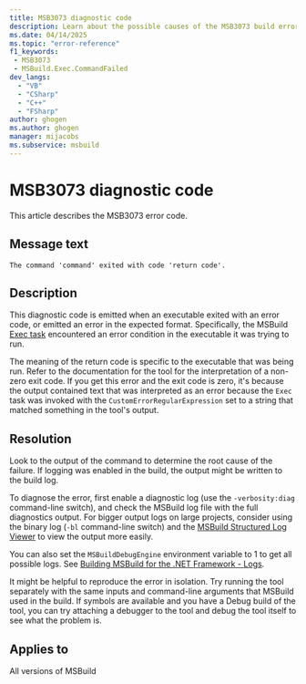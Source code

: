 ```yaml
---
title: MSB3073 diagnostic code
description: Learn about the possible causes of the MSB3073 build error and get troubleshooting tips.
ms.date: 04/14/2025
ms.topic: "error-reference"
f1_keywords:
 - MSB3073
 - MSBuild.Exec.CommandFailed
dev_langs:
  - "VB"
  - "CSharp"
  - "C++"
  - "FSharp"
author: ghogen
ms.author: ghogen
manager: mijacobs
ms.subservice: msbuild
---
```

# MSB3073 diagnostic code

<!-- :::ErrorDefinitionDescription::: -->
<!-- :::editable-content name="introDescription"::: -->
This article describes the MSB3073 error code.
<!-- :::editable-content-end::: -->

## Message text

`The command 'command' exited with code 'return code'.`

## Description

This diagnostic code is emitted when an executable exited with an error code, or emitted an error in the expected format. Specifically, the MSBuild [Exec task](../exec-task.md) encountered an error condition in the executable it was trying to run.

The meaning of the return code is specific to the executable that was being run. Refer to the documentation for the tool for the interpretation of a non-zero exit code. If you get this error and the exit code is zero, it's because the output contained text that was interpreted as an error because the `Exec` task was invoked with the `CustomErrorRegularExpression` set to a string that matched something in the tool's output.

## Resolution

Look to the output of the command to determine the root cause of the failure. If logging was enabled in the build, the output might be written to the build log.

To diagnose the error, first enable a diagnostic log (use the `-verbosity:diag` command-line switch), and check the MSBuild log file with the full diagnostics output. For bigger output logs on large projects, consider using the binary log (`-bl` command-line switch) and the [MSBuild Structured Log Viewer](https://msbuildlog.com/) to view the output more easily.

You can also set the `MSBuildDebugEngine` environment variable to 1 to get all possible logs. See [Building MSBuild for the .NET Framework - Logs](https://github.com/dotnet/msbuild/blob/main/documentation/wiki/Building-Testing-and-Debugging-on-Full-Framework-MSBuild.md#logs).

It might be helpful to reproduce the error in isolation. Try running the tool separately with the same inputs and command-line arguments that MSBuild used in the build. If symbols are available and you have a Debug build of the tool, you can try attaching a debugger to the tool and debug the tool itself to see what the problem is.

## Applies to

All versions of MSBuild